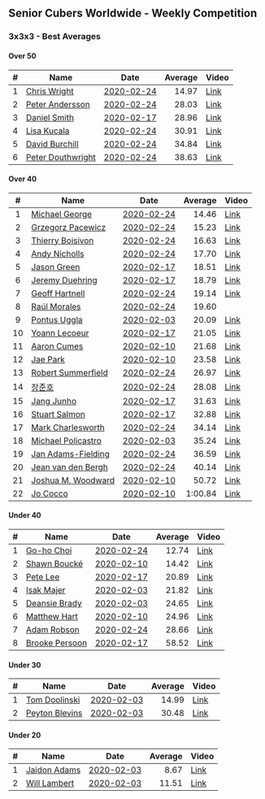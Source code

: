 ## Senior Cubers Worldwide - Weekly Competition
### 3x3x3 - Best Averages

#### Over 50

| # | Name | Date | Average | Video |
| :--: | -- | :--: | --: | -- |
| 1 | [Chris Wright](../persons/chris_wright.md) | [2020-02-24](2020-02-24.md) | 14.97 | [Link](https://www.facebook.com/events/2558750947697073/permalink/2563823887189779/) |
| 2 | [Peter Andersson](../persons/peter_andersson.md) | [2020-02-24](2020-02-24.md) | 28.03 | [Link](https://www.facebook.com/events/2558750947697073/permalink/2563790660526435/) |
| 3 | [Daniel Smith](../persons/daniel_smith.md) | [2020-02-17](2020-02-17.md) | 28.96 | [Link](https://www.facebook.com/events/616423959107229/permalink/618093752273583/) |
| 4 | [Lisa Kucala](../persons/lisa_kucala.md) | [2020-02-24](2020-02-24.md) | 30.91 | [Link](https://www.facebook.com/events/2558750947697073/permalink/2561750364063798/) |
| 5 | [David Burchill](../persons/david_burchill.md) | [2020-02-24](2020-02-24.md) | 34.84 | [Link](https://www.facebook.com/events/2558750947697073/permalink/2563602730545228/) |
| 6 | [Peter Douthwright](../persons/peter_douthwright.md) | [2020-02-24](2020-02-24.md) | 38.63 | [Link](https://www.facebook.com/events/2558750947697073/permalink/2563798140525687/) |

#### Over 40

| # | Name | Date | Average | Video |
| :--: | -- | :--: | --: | -- |
| 1 | [Michael George](../persons/michael_george.md) | [2020-02-24](2020-02-24.md) | 14.46 | [Link](https://www.facebook.com/events/2558750947697073/permalink/2559747680930733/) |
| 2 | [Grzegorz Pacewicz](../persons/grzegorz_pacewicz.md) | [2020-02-24](2020-02-24.md) | 15.23 | [Link](https://www.facebook.com/events/2558750947697073/permalink/2559926517579516/) |
| 3 | [Thierry Boisivon](../persons/thierry_boisivon.md) | [2020-02-24](2020-02-24.md) | 16.63 | [Link](https://www.facebook.com/events/2558750947697073/permalink/2561495007422667/) |
| 4 | [Andy Nicholls](../persons/andy_nicholls.md) | [2020-02-24](2020-02-24.md) | 17.70 | [Link](https://www.facebook.com/events/2558750947697073/permalink/2559165057655662/) |
| 5 | [Jason Green](../persons/jason_green.md) | [2020-02-17](2020-02-17.md) | 18.51 | [Link](https://www.facebook.com/events/616423959107229/permalink/621424961940462/) |
| 6 | [Jeremy Duehring](../persons/jeremy_duehring.md) | [2020-02-17](2020-02-17.md) | 18.79 | [Link](https://www.facebook.com/events/616423959107229/permalink/618639688885656/) |
| 7 | [Geoff Hartnell](../persons/geoff_hartnell.md) | [2020-02-24](2020-02-24.md) | 19.14 | [Link](https://www.facebook.com/events/2558750947697073/permalink/2563272783911556/) |
| 8 | [Raúl Morales](../persons/raul_morales.md) | [2020-02-24](2020-02-24.md) | 19.60 | |
| 9 | [Pontus Uggla](../persons/pontus_uggla.md) | [2020-02-03](2020-02-03.md) | 20.09 | [Link](https://www.facebook.com/pontusuggla/videos/10156642116836576/) |
| 10 | [Yoann Lecoeur](../persons/yoann_lecoeur.md) | [2020-02-17](2020-02-17.md) | 21.05 | [Link](https://www.facebook.com/events/616423959107229/permalink/616850075731284/) |
| 11 | [Aaron Cumes](../persons/aaron_cumes.md) | [2020-02-10](2020-02-10.md) | 21.68 | [Link](https://www.facebook.com/groups/1604105099735401/permalink/2133654140113825/) |
| 12 | [Jae Park](../persons/jae_park.md) | [2020-02-10](2020-02-10.md) | 23.58 | [Link](https://www.facebook.com/groups/1604105099735401/permalink/2135450339934205/) |
| 13 | [Robert Summerfield](../persons/robert_summerfield.md) | [2020-02-24](2020-02-24.md) | 26.97 | [Link](https://www.facebook.com/events/2558750947697073/permalink/2559037207668447/) |
| 14 | [장준호](../persons/장준호.md) | [2020-02-24](2020-02-24.md) | 28.08 | [Link](https://www.facebook.com/events/2558750947697073/permalink/2563702233868611/) |
| 15 | [Jang Junho](../persons/jang_junho.md) | [2020-02-17](2020-02-17.md) | 31.63 | [Link](https://www.facebook.com/events/616423959107229/permalink/618758058873819/) |
| 16 | [Stuart Salmon](../persons/stuart_salmon.md) | [2020-02-17](2020-02-17.md) | 32.88 | [Link](https://www.facebook.com/events/616423959107229/permalink/621286958620929/) |
| 17 | [Mark Charlesworth](../persons/mark_charlesworth.md) | [2020-02-24](2020-02-24.md) | 34.14 | [Link](https://www.facebook.com/events/2558750947697073/permalink/2562987523940082/) |
| 18 | [Michael Policastro](../persons/michael_policastro.md) | [2020-02-03](2020-02-03.md) | 35.24 | [Link](https://www.facebook.com/100008831955388/videos/2261201300850913/) |
| 19 | [Jan Adams-Fielding](../persons/jan_adams-fielding.md) | [2020-02-24](2020-02-24.md) | 36.59 | [Link](https://www.facebook.com/events/2558750947697073/permalink/2563191537253014/) |
| 20 | [Jean van den Bergh](../persons/jean_van_den_bergh.md) | [2020-02-24](2020-02-24.md) | 40.14 | [Link](https://www.facebook.com/events/2558750947697073/permalink/2564174693821365/) |
| 21 | [Joshua M. Woodward](../persons/joshua_m._woodward.md) | [2020-02-10](2020-02-10.md) | 50.72 | [Link](https://www.facebook.com/joshua.m.woodward.9/videos/10157593929510342/) |
| 22 | [Jo Cocco](../persons/jo_cocco.md) | [2020-02-10](2020-02-10.md) | 1:00.84 | [Link](https://www.facebook.com/JoCocco/videos/10156810258257109/) |

#### Under 40

| # | Name | Date | Average | Video |
| :--: | -- | :--: | --: | -- |
| 1 | [Go-ho Choi](../persons/go-ho_choi.md) | [2020-02-24](2020-02-24.md) | 12.74 | [Link](https://www.facebook.com/events/1618332754973681/permalink/1618631721610451/) |
| 2 | [Shawn Boucké](../persons/shawn_boucke.md) | [2020-02-10](2020-02-10.md) | 14.42 | [Link](https://www.facebook.com/ShawnBoucke/videos/3054435071234922/) |
| 3 | [Pete Lee](../persons/pete_lee.md) | [2020-02-17](2020-02-17.md) | 20.89 | [Link](https://www.facebook.com/events/616423959107229/permalink/619925258757099/) |
| 4 | [Isak Majer](../persons/isak_majer.md) | [2020-02-03](2020-02-03.md) | 21.82 | [Link](https://www.facebook.com/isak.majer/videos/3126688177556268/) |
| 5 | [Deansie Brady](../persons/deansie_brady.md) | [2020-02-03](2020-02-03.md) | 24.65 | [Link](https://www.facebook.com/Magnacube.askme/videos/1047021635647834/) |
| 6 | [Matthew Hart](../persons/matthew_hart.md) | [2020-02-10](2020-02-10.md) | 24.96 | [Link](https://www.facebook.com/bazosoft/videos/10221648844229649/) |
| 7 | [Adam Robson](../persons/adam_robson.md) | [2020-02-24](2020-02-24.md) | 28.66 | [Link](https://www.facebook.com/events/2558750947697073/permalink/2562510477321120/) |
| 8 | [Brooke Persoon](../persons/brooke_persoon.md) | [2020-02-17](2020-02-17.md) | 58.52 | [Link](https://www.facebook.com/events/616423959107229/permalink/621392298610395/) |

#### Under 30

| # | Name | Date | Average | Video |
| :--: | -- | :--: | --: | -- |
| 1 | [Tom Doolinski](../persons/tom_doolinski.md) | [2020-02-03](2020-02-03.md) | 14.99 | [Link](https://www.facebook.com/tom.dooley.35175/videos/1479385075550710/) |
| 2 | [Peyton Blevins](../persons/peyton_blevins.md) | [2020-02-03](2020-02-03.md) | 30.48 | [Link](https://www.facebook.com/TheNewProcess/videos/3093917170665620/) |

#### Under 20

| # | Name | Date | Average | Video |
| :--: | -- | :--: | --: | -- |
| 1 | [Jaidon Adams](../persons/jaidon_adams.md) | [2020-02-03](2020-02-03.md) | 8.67 | [Link](https://www.facebook.com/jaidon.adams.1/videos/2562434104083122/) |
| 2 | [Will Lambert](../persons/will_lambert.md) | [2020-02-03](2020-02-03.md) | 11.51 | [Link](https://www.facebook.com/Willislwynlambert/videos/10221470476215884/) |

